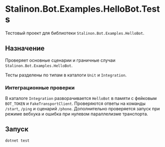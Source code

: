 # Stalinon.Bot.Examples.HelloBot.Tests

Тестовый проект для библиотеки `Stalinon.Bot.Examples.HelloBot`.

## Назначение
Проверяет основные сценарии и граничные случаи `Stalinon.Bot.Examples.HelloBot`.

Тесты разделены по типам в каталоги `Unit` и `Integration`.

### Интеграционные проверки
В каталоге `Integration` разворачивается `HelloBot` в памяти с фейковым `BOT_TOKEN` и `FakeTransportClient`.
Проверяются ответы на команды `/start`, `/ping` и сценарий `/phone`.
Дополнительно проверяется запуск при режиме вебхука и ошибка при нулевом параллелизме транспорта.

## Запуск
```bash
dotnet test
```

